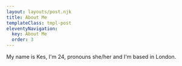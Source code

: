 ```yaml
---
layout: layouts/post.njk
title: About Me
templateClass: tmpl-post
eleventyNavigation:
  key: About Me
  order: 3
---
```


My name is Kes, I'm 24, pronouns she/her and I'm based in London.

